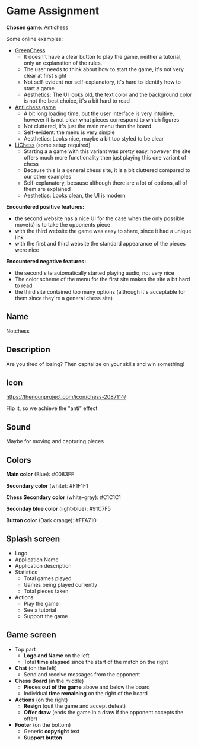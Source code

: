 # Game Assignment

**Chosen game**: Antichess

Some online examples:
* [GreenChess](greenchess.net/rules.php?v=suicide)
    - It doesn't have a clear button to play the game, neither a tutorial, only an explanation of the rules.
    - The user needs to think about how to start the game, it's not very clear at first sight
    - Not self-evident nor self-explanatory, it's hard to identify how to start a game
    - Aesthetics: The UI looks old, the text color and the background color is not the best choice, it's a bit hard to read
* [Anti chess game](arcadespot.com/game/anti-chess)
    - A bit long loading time, but the user interface is very intuitive, however it is not clear what pieces correspond to which figures
    - Not cluttered, it's just the main menu then the board
    - Self-evident: the menu is very simple
    - Aesthetics: Looks nice, maybe a bit too styled to be clear
* [LiChess](lichess.org) (some setup required)
    - Starting a a game with this variant was pretty easy, however the site offers much more functionality then just playing this one variant of chess
    - Because this is a general chess site, it is a bit cluttered compared to our other examples
    - Self-explanatory, because although there are a lot of options, all of them are explained
    - Aesthetics: Looks clean, the UI is modern

**Encountered positive features:**
* the second website has a nice UI for the case when the only possible move(s) is to take the opponents piece
* with the third website the game was easy to share, since it had a unique link
* with the first and third website the standard appearance of the pieces were nice

**Encountered negative features:**
* the second site automatically started playing audio, not very nice
* The color scheme of the menu for the first site makes the site a bit hard to read
* the third site contained too many options (although it's acceptable for them since they're a general chess site)

## Name
Notchess

## Description
Are you tired of losing? Then capitalize on your skills and win something!

## Icon
https://thenounproject.com/icon/chess-2087114/

Flip it, so we achieve the "anti" effect

## Sound
Maybe for moving and capturing pieces

## Colors
**Main color** (Blue): #0083FF

**Secondary color** (white): #F1F1F1

**Chess Secondary color** (white-gray): #C1C1C1

**Seconday blue color** (light-blue): #91C7F5

**Button color** (Dark orange): #FFA710

## Splash screen
* Logo
* Application Name
* Application description
* Statistics
    - Total games played
    - Games being played currently
    - Total pieces taken
* Actions
    - Play the game
    - See a tutorial
    - Support the game

## Game screen
* Top part
    - **Logo and Name** on the left
    - Total **time elapsed** since the start of the match on the right
* **Chat** (on the left)
    - Send and receive messages from the opponent
* **Chess Board** (in the middle)
    - **Pieces out of the game** above and below the board
    - Individual **time remaining** on the right of the board
* **Actions** (on the right)
    - **Resign** (quit the game and accept defeat)
    - **Offer draw** (ends the game in a draw if the opponent accepts the offer)
* **Footer** (on the bottom)
    - Generic **copyright** text
    - **Support button**
